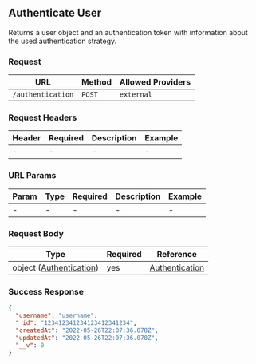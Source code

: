 ## Authenticate User

Returns a user object and an authentication token with information about the used authentication strategy.

### Request

| URL               | Method | Allowed Providers |
| ----------------- | ------ | ----------------- |
| `/authentication` | `POST` | `external`        |

### Request Headers

| Header | Required | Description | Example |
| ------ | -------- | ----------- | ------- |
| -      | -        | -           | -       |

### URL Params

| Param | Type | Required | Description | Example |
| ----- | ---- | -------- | ----------- | ------- |
| -     | -    | -        | -           | -       |

### Request Body

| Type                                                       | Required | Reference                                         |
| ---------------------------------------------------------- | -------- | ------------------------------------------------- |
| object ([Authentication](../../schemas/AUTHENTICATION.md)) | yes      | [Authentication](../../schemas/AUTHENTICATION.md) |

### Success Response

```json
{
  "username": "username",
  "_id": "123412341234123412341234",
  "createdAt": "2022-05-26T22:07:36.078Z",
  "updatedAt": "2022-05-26T22:07:36.078Z",
  "__v": 0
}
```
